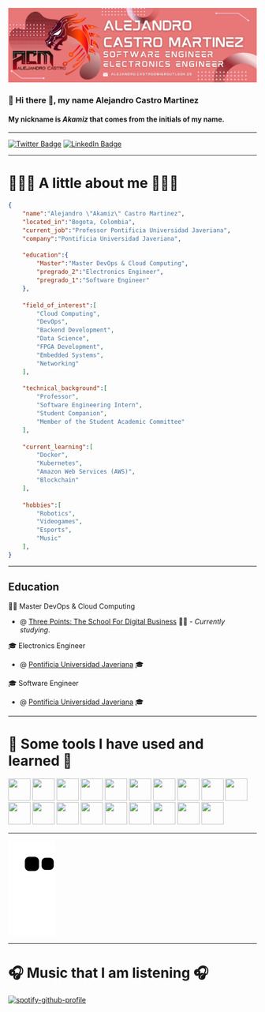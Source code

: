 ![Alejandro Castro Banner](./assets/Banner%20Alejandro%20Castro%20Martinez.png)

### 👋 Hi there 👋, my name Alejandro Castro Martinez

#### My nickname is _Akamiz_ that comes from the initials of my name.

---

<!-- Taken from: https://github.com/Ileriayo/markdown-badges -->

[![Twitter Badge](https://img.shields.io/badge/Twitter-%231DA1F2.svg?style=for-the-badge&logo=Twitter&logoColor=white)](https://twitter.com/Akamiz_96)
[![LinkedIn Badge](https://img.shields.io/badge/linkedin-%230077B5.svg?style=for-the-badge&logo=linkedin&logoColor=white)](https://www.linkedin.com/in/akamiz96/)

---

# 🧑🏽‍💻 A little about me 🧑🏽‍💻

```json
{
    "name":"Alejandro \"Akamiz\" Castro Martinez",
    "located_in":"Bogota, Colombia",
    "current_job":"Professor Pontificia Universidad Javeriana",
    "company":"Pontificia Universidad Javeriana",
    
    "education":{
        "Master":"Master DevOps & Cloud Computing",
        "pregrado_2":"Electronics Engineer",
        "pregrado_1":"Software Engineer"
    },
    
    "field_of_interest":[
        "Cloud Computing",
        "DevOps",
        "Backend Development",
        "Data Science",
        "FPGA Development",
        "Embedded Systems",
        "Networking"
    ],

    "technical_background":[
        "Professor",
        "Software Engineering Intern",
        "Student Companion",
        "Member of the Student Academic Committee"
    ],

    "current_learning":[
        "Docker",
        "Kubernetes",
        "Amazon Web Services (AWS)",
        "Blockchain"
    ],

    "hobbies":[
        "Robotics",
        "Videogames",
        "Esports",
        "Music"
    ],
}
```

---

## Education

👨‍🎓 Master DevOps & Cloud Computing

- @ [Three Points: The School For Digital Business](https://www.threepoints.com/master-devops-cloud-computing) 👨‍🎓 - _Currently studying_.

🎓 Electronics Engineer

- @ [Pontificia Universidad Javeriana](https://www.javeriana.edu.co/carrera-ingenieria-electronica) 🎓

🎓 Software Engineer

- @ [Pontificia Universidad Javeriana](https://www.javeriana.edu.co/carrera-ingenieria-de-sistemas) 🎓

---

# 🚀 Some tools I have used and learned 🚀

<!--
    Icons taken from: https://devicon.dev/
-->
<p align="left">
<!-- C++ -->
<img src="https://cdn.jsdelivr.net/gh/devicons/devicon/icons/cplusplus/cplusplus-original.svg" width="45" height="45"/>
<!-- C -->
<img src="https://cdn.jsdelivr.net/gh/devicons/devicon/icons/c/c-original.svg" width="45" height="45"/>
<!-- Embedded C -->
<img src="https://cdn.jsdelivr.net/gh/devicons/devicon/icons/embeddedc/embeddedc-original.svg" width="45" height="45"/>
<!-- Arduino -->        
<img src="https://cdn.jsdelivr.net/gh/devicons/devicon/icons/arduino/arduino-original-wordmark.svg" width="45" height="45"/>
<!-- Python -->
<img src="https://cdn.jsdelivr.net/gh/devicons/devicon/icons/python/python-original-wordmark.svg" width="45" height="45"/>
<!-- Java -->
<img src="https://cdn.jsdelivr.net/gh/devicons/devicon/icons/java/java-original-wordmark.svg" width="45" height="45"/>
<!-- HTML -->
<img src="https://cdn.jsdelivr.net/gh/devicons/devicon/icons/html5/html5-original.svg" width="45" height="45"/>
<!-- CSS -->
<img src="https://cdn.jsdelivr.net/gh/devicons/devicon/icons/css3/css3-original.svg" width="45" height="45"/>
<!-- Javascript --> 
<img src="https://cdn.jsdelivr.net/gh/devicons/devicon/icons/javascript/javascript-original.svg" width="45" height="45"/>  
<!-- Docker -->  
<img src="https://cdn.jsdelivr.net/gh/devicons/devicon/icons/docker/docker-original-wordmark.svg" width="45" height="45"/>
<!-- Kubernetes --> 
<img src="https://cdn.jsdelivr.net/gh/devicons/devicon/icons/kubernetes/kubernetes-plain-wordmark.svg" width="45" height="45"/>
<!-- Git --> 
<img src="https://cdn.jsdelivr.net/gh/devicons/devicon/icons/git/git-original.svg" width="45" height="45"/>
<!-- Amazon Web Service (AWS) --> 
<img src="https://cdn.jsdelivr.net/gh/devicons/devicon/icons/amazonwebservices/amazonwebservices-original.svg" width="45" height="45"/>
<!-- Android -->        
<img src="https://cdn.jsdelivr.net/gh/devicons/devicon/icons/android/android-original-wordmark.svg" width="45" height="45"/>
<!-- Jupyter -->              
<img src="https://cdn.jsdelivr.net/gh/devicons/devicon/icons/jupyter/jupyter-original-wordmark.svg" width="45" height="45"/>
<!-- Matlab --> 
<img src="https://cdn.jsdelivr.net/gh/devicons/devicon/icons/matlab/matlab-original.svg" width="45" height="45"/>
<!-- MySQL --> 
<img src="https://cdn.jsdelivr.net/gh/devicons/devicon/icons/mysql/mysql-original-wordmark.svg" width="45" height="45"/>
<!-- PostgreSQL -->         
<img src="https://cdn.jsdelivr.net/gh/devicons/devicon/icons/postgresql/postgresql-original-wordmark.svg" width="45" height="45"/>
<!-- PHP --> 
<img src="https://cdn.jsdelivr.net/gh/devicons/devicon/icons/php/php-original.svg" width="45" height="45"/>
</p>

---

<!--
    Uses snk to generate a GIF every 12 hours
    More information: https://github.com/Platane/snk
-->

![Snake animation](https://github.com/Akamiz96/Akamiz96/blob/output/github-contribution-grid-snake.svg)

---

# 🎧 Music that I am listening 🎧
<p align="center">

[![spotify-github-profile](https://spotify-github-profile.vercel.app/api/view?uid=kstro96&cover_image=true&theme=default&show_offline=true&bar_color=00ff00&bar_color_cover=true)](https://spotify-github-profile.vercel.app/api/view?uid=kstro96&redirect=true)

</p>
<!--
**Akamiz96/Akamiz96** is a ✨ _special_ ✨ repository because its `README.md` (this file) appears on your GitHub profile.

Here are some ideas to get you started:

- 🔭 I’m currently working on ...
- 🌱 I’m currently learning ...
- 👯 I’m looking to collaborate on ...
- 🤔 I’m looking for help with ...
- 💬 Ask me about ...
- 📫 How to reach me: ...
- 😄 Pronouns: ...
- ⚡ Fun fact: ...
-->

